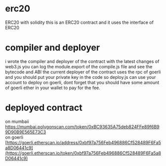 # erc20
ERC20 with solidity
this is an ERC20 contract and it uses the interface of ERC20
# compiler and deployer
i wrote the compiler and deployer of the contract with the latest changes of web3.js
you can log the module.export of the compile.js file and see the bytecode and ABI
the current deployer of the contract uses the rpc of goerli and you should put your private key in the code so deploy.js can use your account to deploy on goerli, dont forget that you should have some amount of goerli ether in your wallet to pay for the fee.
# deployed contract
on mumbaii https://mumbai.polygonscan.com/token/0xBC93635A75deb824FFe89f6B99D90B9E565E73C3<br>
on goerli [https://goerli.etherscan.io/address/0xbf97a756Feb496886Cf528489F6Fa5a8D06441c9](https://goerli.etherscan.io/token/0xbf97a756Feb496886Cf528489F6Fa5a8D06441c9)
